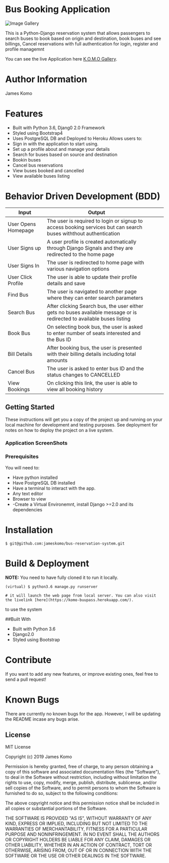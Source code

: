 # Bus Booking Application

![Image Gallery](https://www.greatbuyz.com/blog/wp-content/uploads/2017/11/booking-bus-ticket.jpg)

This is a Python-Django reservation system that allows passengers to search buses to book based on origin and destination, book buses and see billings, Cancel reservations with full authentication for login, register and profile managemnt

You can see the live Application here [K.O.M.O Gallery](https://komo-buupass.herokuapp.com/).

Author Information
========
James Komo 

Features
========

- Built with Python 3.6, Djang0 2.0 Framework
- Styled using Bootstrap4
- Uses PostgreSQL DB and Deployed to Heroku
Allows users to:
- Sign in with the application to start using.
- Set up a profile about and manage your details
- Search for buses based on source and destination
- Bookin buses 
- Cancel bus reservations
- View buses booked and cancelled
- View available buses listing

Behavior Driven Development (BDD)
================================
| Input               | Output                                                                                                                 |   |   |   |
|---------------------|------------------------------------------------------------------------------------------------------------------------|---|---|---|
| User Opens Homepage | The user is required to login or signup to access booking services but can search buses withthout authentication       |   |   |   |
| User Signs up       | A user profile is created automatically through Django Signals and they are redirected to the home page                |   |   |   |
| User Signs In       | The user is redirected to home page with various navigation options                                                    |   |   |   |
| User Click Profile  | The user is able to update their profile details and save                                                              |   |   |   |
| Find Bus            | The user is navigated to another page where they can enter search parameters                                           |   |   |   |
| Search Bus          | After clicking Search bus, the user either gets no buses available message or is redirected to available buses listing |   |   |   |
| Book Bus            | On selecting book bus, the user is asked to enter number of seats interested and the Bus ID                            |   |   |   |
| Bill Details        | After booking bus, the user is presented with their billing details including total amounts                            |   |   |   |
| Cancel Bus          | The user is asked to enter bus ID and the status changes to CANCELLED                                                  |   |   |   |
| View Bookings       | On clicking this link, the user is able to view all booking history                                                    |   |   |   |

## Getting Started

These instructions will get you a copy of the project up and running on your local machine for development and testing purposes. See deployment for notes on how to deploy the project on a live system.
### Application ScreenShots


### Prerequisites

You will need to:

-   Have python installed
-   Have PostgreSQL DB installed
-   Have a terminal to interact with the app.
-   Any text editor
-   Browser to view
-  -Create a Virtual Environemnt, install Django >=2.0 and its dependencies


Installation
========

    $ git@github.com:jameskomo/bus-reservation-system.git


Build & Deployment
========

**NOTE:** You need to have fully cloned it to run it locally.


    (virtual) $ python3.6 manage.py runserver

    # it will launch the web page from local server. You can also visit the livelink [here](https://komo-buupass.herokuapp.com/).
 to use the system

##Built With

- Built with Python 3.6
- Django2.0
- Styled using Bootstrap

Contribute
========

If you want to add any new features, or improve existing ones, feel free to send a pull request!

Known Bugs
========
There are currently no known bugs for the app. However, I will be updating the README incase any bugs arise.

## License

MIT License

Copyright (c) 2019 James Komo

Permission is hereby granted, free of charge, to any person obtaining a copy
of this software and associated documentation files (the "Software"), to deal
in the Software without restriction, including without limitation the rights
to use, copy, modify, merge, publish, distribute, sublicense, and/or sell
copies of the Software, and to permit persons to whom the Software is
furnished to do so, subject to the following conditions:

The above copyright notice and this permission notice shall be included in all
copies or substantial portions of the Software.

THE SOFTWARE IS PROVIDED "AS IS", WITHOUT WARRANTY OF ANY KIND, EXPRESS OR
IMPLIED, INCLUDING BUT NOT LIMITED TO THE WARRANTIES OF MERCHANTABILITY,
FITNESS FOR A PARTICULAR PURPOSE AND NONINFRINGEMENT. IN NO EVENT SHALL THE
AUTHORS OR COPYRIGHT HOLDERS BE LIABLE FOR ANY CLAIM, DAMAGES OR OTHER
LIABILITY, WHETHER IN AN ACTION OF CONTRACT, TORT OR OTHERWISE, ARISING FROM,
OUT OF OR IN CONNECTION WITH THE SOFTWARE OR THE USE OR OTHER DEALINGS IN THE
SOFTWARE.
